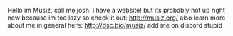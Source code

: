 Hello im Musiz, call me josh.
i have a website! but its probably not up right now because im too lazy so check it out: http://musiz.org/
also learn more about me in general here: http://dsc.bio/musiz/
add me on discord stupid
